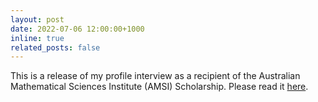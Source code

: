 ```yaml
---
layout: post
date: 2022-07-06 12:00:00+1000
inline: true
related_posts: false
---
```


This is a release of my profile interview as a recipient of the Australian Mathematical Sciences Institute (AMSI) Scholarship. Please read it [here](https://rhed.amsi.org.au/chuanqi-zhang/).
